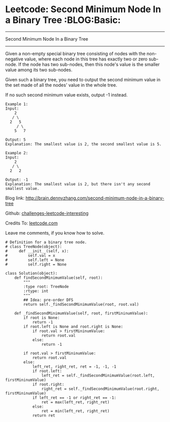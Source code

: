 # Leetcode: Second Minimum Node In a Binary Tree     :BLOG:Basic:


---

Second Minimum Node In a Binary Tree  

---

Given a non-empty special binary tree consisting of nodes with the non-negative value, where each node in this tree has exactly two or zero sub-node. If the node has two sub-nodes, then this node's value is the smaller value among its two sub-nodes.  

Given such a binary tree, you need to output the second minimum value in the set made of all the nodes' value in the whole tree.  

If no such second minimum value exists, output -1 instead.  

    Example 1:
    Input: 
        2
       / \
      2   5
         / \
        5   7
    
    Output: 5
    Explanation: The smallest value is 2, the second smallest value is 5.

    Example 2:
    Input: 
        2
       / \
      2   2
    
    Output: -1
    Explanation: The smallest value is 2, but there isn't any second smallest value.

Blog link: <http://brain.dennyzhang.com/second-minimum-node-in-a-binary-tree>  

Github: [challenges-leetcode-interesting](https://github.com/DennyZhang/challenges-leetcode-interesting/tree/master/second-minimum-node-in-a-binary-tree)  

Credits To: [leetcode.com](https://leetcode.com/problems/second-minimum-node-in-a-binary-tree/description)  

Leave me comments, if you know how to solve.  

    # Definition for a binary tree node.
    # class TreeNode(object):
    #     def __init__(self, x):
    #         self.val = x
    #         self.left = None
    #         self.right = None
    
    class Solution(object):
        def findSecondMinimumValue(self, root):
            """
            :type root: TreeNode
            :rtype: int
            """
            ## Idea: pre-order DFS
            return self._findSecondMinimumValue(root, root.val)
    
        def _findSecondMinimumValue(self, root, firstMininumValue):
            if root is None:
                return -1
            if root.left is None and root.right is None:
                if root.val > firstMininumValue:
                    return root.val
                else:
                    return -1
    
            if root.val > firstMininumValue:
                return root.val
            else:
                left_ret, right_ret, ret = -1, -1, -1
                if root.left:
                    left_ret = self._findSecondMinimumValue(root.left, firstMininumValue)
                if root.right:
                    right_ret = self._findSecondMinimumValue(root.right, firstMininumValue)
                if left_ret == -1 or right_ret == -1:
                    ret = max(left_ret, right_ret)
                else:
                    ret = min(left_ret, right_ret)
                return ret